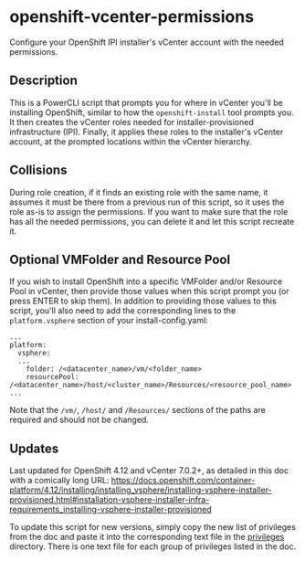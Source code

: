 # openshift-vcenter-permissions
Configure your OpenShift IPI installer's vCenter account with the needed permissions.

## Description
This is a PowerCLI script that prompts you for where in vCenter you'll be installing OpenShift, similar to how the `openshift-install` tool prompts you. It then creates the vCenter roles needed for installer-provisioned infrastructure (IPI). Finally, it applies these roles to the installer's vCenter account, at the prompted locations within the vCenter hierarchy.

## Collisions
During role creation, if it finds an existing role with the same name, it assumes it must be there from a previous run of this script, so it uses the role as-is to assign the permissions. If you want to make sure that the role has all the needed permissions, you can delete it and let this script recreate it.

## Optional VMFolder and Resource Pool
If you wish to install OpenShift into a specific VMFolder and/or Resource Pool in vCenter, then provide those values when this script prompt you (or press ENTER to skip them). In addition to providing those values to this script, you'll also need to add the corresponding lines to the `platform.vsphere` section of your install-config.yaml:
```
...
platform:
  vsphere:
  ...
    folder: /<datacenter_name>/vm/<folder_name>
    resourcePool: /<datacenter_name>/host/<cluster_name>/Resources/<resource_pool_name>
...
```
Note that the `/vm/`, `/host/` and `/Resources/` sections of the paths are required and should not be changed.

## Updates
Last updated for OpenShift 4.12 and vCenter 7.0.2+, as detailed in this doc with a comically long URL:
https://docs.openshift.com/container-platform/4.12/installing/installing_vsphere/installing-vsphere-installer-provisioned.html#installation-vsphere-installer-infra-requirements_installing-vsphere-installer-provisioned

To update this script for new versions, simply copy the new list of privileges from the doc and paste it into the corresponding text file in the [privileges](/privileges) directory. There is one text file for each group of privileges listed in the doc.
